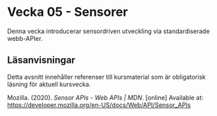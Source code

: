 # Vecka 05 - Sensorer

Denna vecka introducerar sensordriven utveckling via standardiserade webb-APIer.

## Läsanvisningar

Detta avsnitt innehåller referenser till kursmaterial som är obligatorisk läsning för aktuell kursvecka.

Mozilla. (2020). *Sensor APIs - Web APIs | MDN*. [online] Available at: https://developer.mozilla.org/en-US/docs/Web/API/Sensor_APIs

